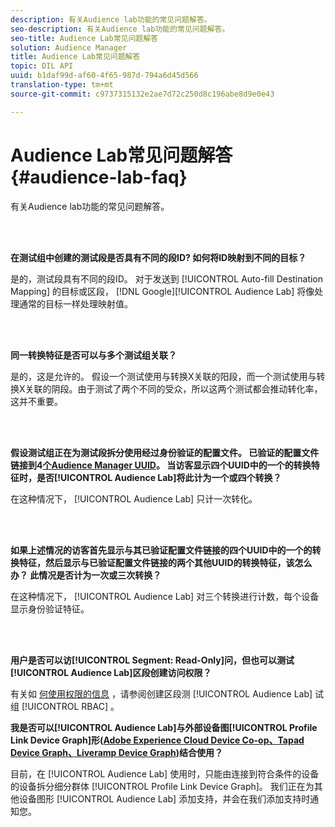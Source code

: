 ```yaml
---
description: 有关Audience lab功能的常见问题解答。
seo-description: 有关Audience lab功能的常见问题解答。
seo-title: Audience Lab常见问题解答
solution: Audience Manager
title: Audience Lab常见问题解答
topic: DIL API
uuid: b1daf99d-af60-4f65-987d-794a6d45d566
translation-type: tm+mt
source-git-commit: c9737315132e2ae7d72c250d8c196abe8d9e0e43

---
```



# Audience Lab常见问题解答{#audience-lab-faq}

有关Audience lab功能的常见问题解答。

<!-- 

audience-lab-faq.xml

 -->

<br> 

**在测试组中创建的测试段是否具有不同的段ID? 如何将ID映射到不同的目标？**

是的，测试段具有不同的段ID。 对于发送到 [!UICONTROL Auto-fill Destination Mapping] 的目标或区段， [!DNL Google][!UICONTROL Audience Lab] 将像处理通常的目标一样处理映射值。

<br> 

**同一转换特征是否可以与多个测试组关联？**

是的，这是允许的。 假设一个测试使用与转换X关联的阳段，而一个测试使用与转换X关联的阴段。由于测试了两个不同的受众，所以这两个测试都会推动转化率，这并不重要。

<br> 

**假设测试组正在为测试段拆分使用经过身份验证的配置文件。 已验证的配置文件链接到4[个Audience Manager UUID](../reference/ids-in-aam.md)。 当访客显示四个UUID中的一个的转换特征时，是否[!UICONTROL Audience Lab]将此计为一个或四个转换？**

在这种情况下， [!UICONTROL Audience Lab] 只计一次转化。

<br> 

**如果上述情况的访客首先显示与其已验证配置文件链接的四个UUID中的一个的转换特征，然后显示与已验证配置文件链接的两个其他UUID的转换特征，该怎么办？ 此情况是否计为一次或三次转换？**

在这种情况下， [!UICONTROL Audience Lab] 对三个转换进行计数，每个设备显示身份验证特征。

<br> 

**用户是否可以访[!UICONTROL Segment: Read-Only]问，但也可以测试[!UICONTROL Audience Lab]区段创建访问权限？**

有关如 [何使用权限的信息](../features/audience-lab/audience-lab-manage-test-groups.md#create-test-groups) ，请参阅创建区段测 [!UICONTROL Audience Lab] 试组 [!UICONTROL RBAC] 。

**我是否可以[!UICONTROL Audience Lab]与外部设备图[!UICONTROL Profile Link Device Graph]形([Adobe Experience Cloud Device Co-op、Tapad Device Graph、Liveramp Device Graph](https://marketing.adobe.com/resources/help/en_US/mcdc/mcdc-overview.html))结合使用？**

目前，在 [!UICONTROL Audience Lab] 使用时，只能由连接到符合条件的设备的设备拆分细分群体 [!UICONTROL Profile Link Device Graph]。 我们正在为其他设备图形 [!UICONTROL Audience Lab] 添加支持，并会在我们添加支持时通知您。
